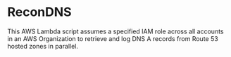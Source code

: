 # ReconDNS
This AWS Lambda script assumes a specified IAM role across all accounts in an AWS Organization to retrieve and log DNS A records from Route 53 hosted zones in parallel.
